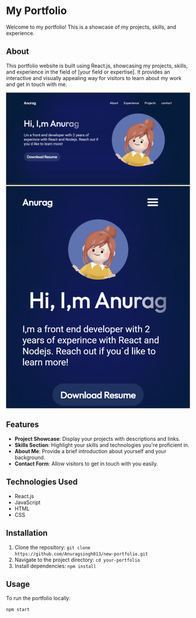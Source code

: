 # My Portfolio

Welcome to my portfolio! This is a showcase of my projects, skills, and experience.


## About

This portfolio website is built using React.js, showcasing my projects, skills, and experience in the field of [your field or expertise]. It provides an interactive and visually appealing way for visitors to learn about my work and get in touch with me.

![](portfolio-new.png)
![My Profile](portfolio-new-2.png)


## Features

- **Project Showcase**: Display your projects with descriptions and links.
- **Skills Section**: Highlight your skills and technologies you're proficient in.
- **About Me**: Provide a brief introduction about yourself and your background.
- **Contact Form**: Allow visitors to get in touch with you easily.

## Technologies Used

- React.js
- JavaScript
- HTML
- CSS

## Installation

1. Clone the repository: `git clone https://github.com/Anuragsingh013/new-portfolio.git`
2. Navigate to the project directory: `cd your-portfolio`
3. Install dependencies: `npm install`

## Usage

To run the portfolio locally:

```bash
npm start

